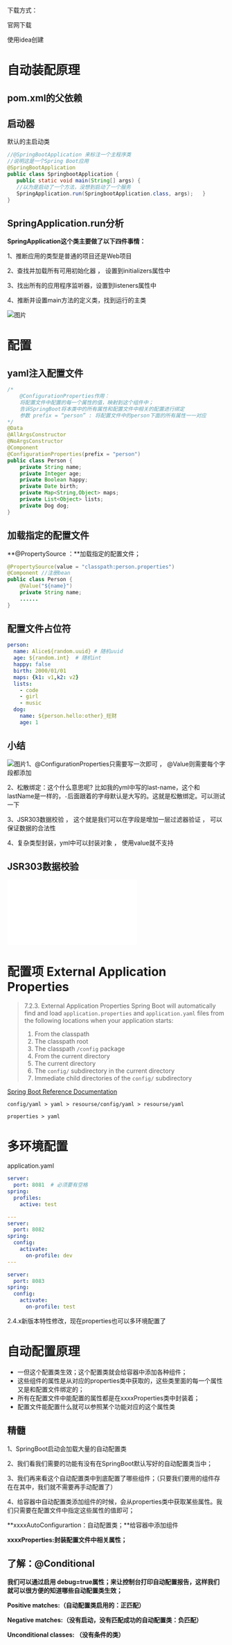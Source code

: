 下载方式：

官网下载

使用idea创建


# 自动装配原理

## pom.xml的父依赖

## 启动器

默认的主启动类

```java
//@SpringBootApplication 来标注一个主程序类
//说明这是一个Spring Boot应用
@SpringBootApplication
public class SpringbootApplication {
   public static void main(String[] args) {     
   //以为是启动了一个方法，没想到启动了一个服务      			
   SpringApplication.run(SpringbootApplication.class, args);   }
}
```

## SpringApplication.run分析

**SpringApplication这个类主要做了以下四件事情：**

1、推断应用的类型是普通的项目还是Web项目

2、查找并加载所有可用初始化器 ， 设置到initializers属性中

3、找出所有的应用程序监听器，设置到listeners属性中

4、推断并设置main方法的定义类，找到运行的主类

![图片](https://mmbiz.qpic.cn/mmbiz_png/uJDAUKrGC7L1vFQMnaRIJSmeZ58T2eZicjafiawQLp9u8wc4ic1Mjy6OyfibzfjVofeL5pnS1NSFKVjlIg6neI9ySg/640?wx_fmt=png&tp=webp&wxfrom=5&wx_lazy=1&wx_co=1)



# 配置

## yaml注入配置文件

```java
/*
    @ConfigurationProperties作用：
    将配置文件中配置的每一个属性的值，映射到这个组件中；
    告诉SpringBoot将本类中的所有属性和配置文件中相关的配置进行绑定
    参数 prefix = “person” : 将配置文件中的person下面的所有属性一一对应
*/
@Data
@AllArgsConstructor
@NoArgsConstructor
@Component
@ConfigurationProperties(prefix = "person")
public class Person {
    private String name;
    private Integer age;
    private Boolean happy;
    private Date birth;
    private Map<String,Object> maps;
    private List<Object> lists;
    private Dog dog;
}
```

## 加载指定的配置文件

**@PropertySource ：**加载指定的配置文件；

```java
@PropertySource(value = "classpath:person.properties")
@Component //注册bean
public class Person {
    @Value("${name}")    
    private String name;
    ......  
}
```

## 配置文件占位符

```yaml
person:
  name: Alice${random.uuid} # 随机uuid
  age: ${random.int}  # 随机int
  happy: false
  birth: 2000/01/01
  maps: {k1: v1,k2: v2}
  lists:
    - code
    - girl
    - music
  dog:
    name: ${person.hello:other}_旺财
    age: 1
```

## 小结

![图片](https://mmbiz.qpic.cn/mmbiz_png/uJDAUKrGC7KtjyIb9NEaYlz0tCWSiboOYjMibiaov73iaTsiaWEPoArDcAB1Ooibx9uR5JxtacIuicHblEtUI9SrySX2A/640?wx_fmt=png&tp=webp&wxfrom=5&wx_lazy=1&wx_co=1)1、@ConfigurationProperties只需要写一次即可 ， @Value则需要每个字段都添加

2、松散绑定：这个什么意思呢? 比如我的yml中写的last-name，这个和lastName是一样的，`-`后面跟着的字母默认是大写的。这就是松散绑定。可以测试一下

3、JSR303数据校验 ， 这个就是我们可以在字段是增加一层过滤器验证 ， 可以保证数据的合法性

4、复杂类型封装，yml中可以封装对象 ， 使用value就不支持

## JSR303数据校验

![Spring javax.validation.constraints包注解校验参数](../SpringNotes/Spring%20javax.validation.constraints包注解校验参数.md)

# 配置项 External Application Properties

> 7.2.3. External Application Properties
> Spring Boot will automatically find and load `application.properties` and `application.yaml` files from the following locations when your application starts:
> 1. From the classpath
> 	1. The classpath root
> 	2. The classpath `/config` package
> 2. From the current directory
>	1. The current directory
>	2. The `config/` subdirectory in the current directory
>	3. Immediate child directories of the `config/` subdirectory

[Spring Boot Reference Documentation](https://docs.spring.io/spring-boot/docs/2.7.12/reference/htmlsingle/#features.external-config.files)

`config/yaml > yaml > resourse/config/yaml > resourse/yaml`

`properties > yaml`

# 多环境配置

application.yaml

```yaml
server:
  port: 8081  # 必须要有空格
spring:
  profiles:
    active: test

---
server:
  port: 8082
spring:
  config:
    activate:
      on-profile: dev
---

server:
  port: 8083
spring:
  config:
    activate:
      on-profile: test
```

2.4.x新版本特性修改，现在properties也可以多环境配置了



# 自动配置原理

- 一但这个配置类生效；这个配置类就会给容器中添加各种组件；
- 这些组件的属性是从对应的properties类中获取的，这些类里面的每一个属性又是和配置文件绑定的；
- 所有在配置文件中能配置的属性都是在xxxxProperties类中封装着；
- 配置文件能配置什么就可以参照某个功能对应的这个属性类

## 精髓

1、SpringBoot启动会加载大量的自动配置类

2、我们看我们需要的功能有没有在SpringBoot默认写好的自动配置类当中；

3、我们再来看这个自动配置类中到底配置了哪些组件；（只要我们要用的组件存在在其中，我们就不需要再手动配置了）

4、给容器中自动配置类添加组件的时候，会从properties类中获取某些属性。我们只需要在配置文件中指定这些属性的值即可；

**xxxxAutoConfigurartion：自动配置类；**给容器中添加组件

**xxxxProperties:封装配置文件中相关属性；**

## 了解：@Conditional





**我们可以通过启用 debug=true属性；来让控制台打印自动配置报告，这样我们就可以很方便的知道哪些自动配置类生效；**

**Positive matches:（自动配置类启用的：正匹配）**

**Negative matches:（没有启动，没有匹配成功的自动配置类：负匹配）**

**Unconditional classes: （没有条件的类）**
